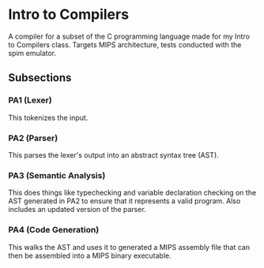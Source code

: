 # Intro to Compilers

A compiler for a subset of the C programming language made for my Intro to Compilers class. Targets MIPS architecture, tests conducted with the spim emulator.

## Subsections

### PA1 (Lexer)

This tokenizes the input.

### PA2 (Parser)

This parses the lexer's output into an abstract syntax tree (AST).

### PA3 (Semantic Analysis)

This does things like typechecking and variable declaration checking on the AST generated in PA2 to ensure that it represents a valid program. Also includes an updated version of the parser.

### PA4 (Code Generation)

This walks the AST and uses it to generated a MIPS assembly file that can then be assembled into a MIPS binary executable.


